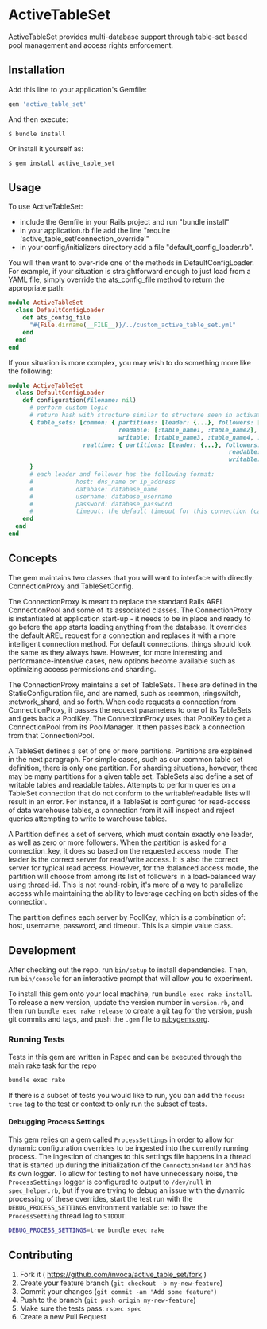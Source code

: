 # ActiveTableSet

ActiveTableSet provides multi-database support through table-set based pool management and access rights enforcement.

## Installation

Add this line to your application's Gemfile:

```ruby
gem 'active_table_set'
```

And then execute:

    $ bundle install

Or install it yourself as:

    $ gem install active_table_set

## Usage

To use ActiveTableSet:
 - include the Gemfile in your Rails project and run "bundle install"
 - in your application.rb file add the line "require 'active_table_set/connection_override'"
 - in your config/initializers directory add a file "default_config_loader.rb". 
 
 You will then want to over-ride one of the methods in DefaultConfigLoader. For example, if your situation is straightforward enough to just load 
 from a YAML file, simply override the ats_config_file method to return the appropriate path:

```ruby
module ActiveTableSet
  class DefaultConfigLoader
    def ats_config_file
      "#{File.dirname(__FILE__)}/../custom_active_table_set.yml"
    end
  end
end
```

If your situation is more complex, you may wish to do something more like the following:

```ruby
module ActiveTableSet
  class DefaultConfigLoader
    def configuration(filename: nil)
      # perform custom logic
      # return hash with structure similar to structure seen in activate_table_set.yml - for instance..
      { table_sets: [common: { partitions: [leader: {...}, followers: [{...},{...}]],
                               readable: [:table_name1, :table_name2],
                               writable: [:table_name3, :table_name4, :table_name5] },
                     realtime: { partitions: [leader: {...}, followers: [{...},{...}]],
                                                              readable: [:table_name1, :table_name2, :table_name7, :table_name8],
                                                              writable: [:table_name10] }
      }
      # each leader and follower has the following format:
      #            host: dns_name or ip_address
      #            database: database_name
      #            username: database_username
      #            password: database_password
      #            timeout: the default timeout for this connection (can be overriden when asking for connection)
    end
  end
end
```


## Concepts

The gem maintains two classes that you will want to interface with directly: ConnectionProxy and TableSetConfig.

The ConnectionProxy is meant to replace the standard Rails AREL ConnectionPool and some of its associated classes. The ConnectionProxy
is instantiated at application start-up - it needs to be in place and ready to go before the app starts loading anything from the
database. It overrides the default AREL request for a connection and replaces it with a more intelligent connection method. For
default connections, things should look the same as they always have. However, for more interesting and performance-intensive cases,
new options become available such as optimizing access permissions and sharding.

The ConnectionProxy maintains a set of TableSets. These are defined in the StaticConfiguration file, and are named, such as :common,
:ringswitch, :network_shard, and so forth. When code requests a connection from ConnectionProxy, it passes the request parameters to one
of its TableSets and gets back a PoolKey. The ConnectionProxy uses that PoolKey to get a ConnectionPool from its PoolManager. It then
passes back a connection from that ConnectionPool.

A TableSet defines a set of one or more partitions. Partitions are explained in the next paragraph. For simple cases, such as our
:common table set definition, there is only one partition. For sharding situations, however, there may be many partitions for a
given table set. TableSets also define a set of writable tables and readable tables. Attempts to perform queries on a TableSet connection
that do not conform to the writable/readable lists will result in an error. For instance, if a TableSet is configured for read-access of
data warehouse tables, a connection from it will inspect and reject queries attempting to write to warehouse tables.

A Partition defines a set of servers, which must contain exactly one leader, as well as zero or more followers. When the partition is asked
for a connection_key, it does so based on the requested access mode. The leader is the correct server for read/write access. It is also the
correct server for typical read access. However, for the :balanced access mode, the partition will choose from among its list of followers
in a load-balanced way using thread-id. This is not round-robin, it's more of a way to parallelize access while maintaining the ability to
leverage caching on both sides of the connection.

The partition defines each server by PoolKey, which is a combination of: host, username, password, and timeout. This is a simple value class.

## Development

After checking out the repo, run `bin/setup` to install dependencies. Then, run `bin/console` for an interactive prompt that will allow you to experiment. 

To install this gem onto your local machine, run `bundle exec rake install`. To release a new version, update the version number in `version.rb`, and then run `bundle exec rake release` to create a git tag for the version, push git commits and tags, and push the `.gem` file to [rubygems.org](https://rubygems.org).

### Running Tests

Tests in this gem are written in Rspec and can be executed through the main rake task for the repo
```bash
bundle exec rake
```

If there is a subset of tests you would like to run, you can add the `focus: true` tag to the test or context to only run the subset of tests.

#### Debugging Process Settings
This gem relies on a gem called `ProcessSettings` in order to allow for dynamic configuration overrides to be ingested into the currently running process.
The ingestion of changes to this settings file happens in a thread that is started up during the initialization of the `ConnectionHandler` and has its own logger.
To allow for testing to not have unnecessary noise, the `ProcessSettings` logger is configured to output to `/dev/null` in `spec_helper.rb`, but if you are trying to debug an issue with the dynamic
processing of these overrides, start the test run with the `DEBUG_PROCESS_SETTINGS` environment variable set to have the `ProcessSetting` thread log to `STDOUT`.
```bash
DEBUG_PROCESS_SETTINGS=true bundle exec rake
```


## Contributing

1. Fork it ( https://github.com/invoca/active_table_set/fork )
2. Create your feature branch (`git checkout -b my-new-feature`)
3. Commit your changes (`git commit -am 'Add some feature'`)
4. Push to the branch (`git push origin my-new-feature`)
4. Make sure the tests pass: `rspec spec`
5. Create a new Pull Request
